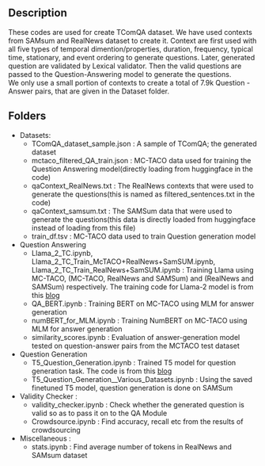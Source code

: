 ## Description
These codes are used for create TComQA dataset. We have used contexts from SAMsum and RealNews dataset to create it. Context are first used with all five types of temporal dimention/properties, duration, frequency, typical time, stationary, and event ordering to generate questions. Later, generated question are validated by Lexical validator. Then the valid questions are passed to the Question-Answering model to generate the questions.  \
 We only use a small portion of contexts to create a total of 7.9k Question -Answer pairs, that are given in the Dataset folder. 

## Folders
- Datasets:
  - TComQA_dataset_sample.json : A sample of TComQA; the generated dataset
  - mctaco_filtered_QA_train.json : MC-TACO data used for training the Question Answering model(directly loading from huggingface in the code)
  - qaContext_RealNews.txt : The RealNews contexts that were used to generate the questions(this is named as filtered_sentences.txt in the code)
  - qaContext_samsum.txt : The SAMSum data that were used to generate the questions(this data is directly loaded from huggingface instead of loading from this file)
  - train_df.tsv : MC-TACO data used to train Question generation model
- Question Answering
  - Llama_2_TC.ipynb, Llama_2_TC_Train_McTACO+RealNews+SamSUM.ipynb, Llama_2_TC_Train_RealNews+SamSUM.ipynb : Training Llama using MC-TACO, (MC-TACO, RealNews and SAMSum) and (RealNews and SAMSum) respectively. The training code for Llama-2 model is from this [blog](https://deci.ai/blog/fine-tune-llama-2-with-lora-for-question-answering/)
  - QA_BERT.ipynb : Training BERT on MC-TACO using MLM for answer generation
  - numBERT_for_MLM.ipynb : Training NumBERT on MC-TACO using MLM for answer generation
  - similarity_scores.ipynb : Evaluation of answer-generation model tested on question-answer pairs from the MCTACO test dataset
- Question Generation
  - T5_Question_Generation.ipynb : Trained T5 model for question generation task. The code is from this [blog](https://towardsdatascience.com/asking-the-right-questions-training-a-t5-transformer-model-on-a-new-task-691ebba2d72c)
  - T5_Question_Generation__Various_Datasets.ipynb : Using the saved finetuned T5 model, question generation is done on SAMSum
- Validity Checker :
  - validity_checker.ipynb : Check whether the generated question is valid so as to pass it on to the QA Module
  - Crowdsource.ipynb : Find accuracy, recall etc from the results of crowdsourcing
- Miscellaneous :
  - stats.ipynb : Find average number of tokens in RealNews and SAMsum dataset
